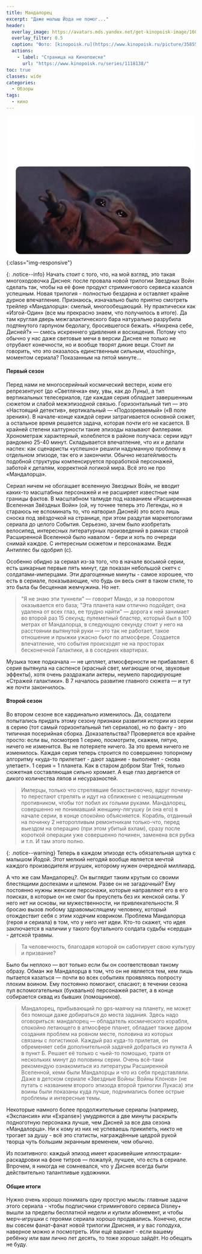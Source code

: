 ```yaml
---
title: Мандалорец
excerpt: "Даже малыш Йода не помог..."
header:
  overlay_image: https://avatars.mds.yandex.net/get-kinopoisk-image/1600647/8860c84d-4832-4f52-9c26-bc489d857de2/orig
  overlay_filter: 0.5
  caption: "Фото: [kinopoisk.ru](https://www.kinopoisk.ru/picture/3585581/#3585581)"
  actions:
    - label: "Страница на Кинопоиске"
      url: "https://www.kinopoisk.ru/series/1118138/"
toc: true
classes: wide
categories:
  - Обзоры
tags:
  - кино
---
```


![Малыш Йода](https://github.com/dgorpinchuk/blog/raw/master/assets/images/baby-yoda.png){:class="img-responsive"}

{: .notice--info}
Начать стоит с того, что, на мой взгляд, это такая многоходовочка Диснея: после провала новой трилогии Звездных Войн сделать так, чтобы на её фоне продукт стримингового сервиса казался успешным. Новая трилогия - полностью бездарна и оставляет крайне дурное впечатление. Признаюсь, изначально было приятно смотреть трейлер «Мандалорца»: смелый, многообещающий. Ну практически как «Изгой-Один» (все мы прекрасно знаем, что получилось в итоге). Да там круглая дверь межгалактического бара натурально разрубила подтянутого гарпуном бедолагу, бросившегося бежать. «Нихрена себе, Дисней?» — смесь искреннего удивления и восхищения. Потому что обычно у нас даже световые мечи в версии Диснея не только не отрубают конечности, но и вообще творят дикие вещи. Стоит ли говорить, что это оказалось единственным сильным, «touching», моментом сериала? Показанным на пятой минуте...

#### Первый сезон

Перед нами не многосерийный космический вестерн, коим его репрезентуют (до «Светлячка» ему, увы, как до Луны), а тип вертикальных телесериалов, где каждая серия обладает завершенным сюжетом и слабой межэпизодной связью. Горизонтальный тип — это «Настоящий детектив», вертикальный — «Подозреваемый» («В поле зрения»). В начале-конце каждой серии затрагивается основной сюжет, а остальное время решается задача, которая почти его не касается. В крайней степени халтурности такие эпизоды называют филлерами. Хронометраж характерный, колеблется в районе получаса: серии идут рандомно 25-40 минут. Складывается впечатление, что их и делали наспех: как сценаристы «успешно» решили надуманную проблему в отдельном эпизоде, так его и закончили. Обычно незатейливость подобной структуры компенсируется проработкой персонажей, заботой к деталям, корректной логикой мира. Всё это не про «Мандалорца».

Сериал ничем не обогащает вселенную Звездных Войн, не вводит каких-то масштабных персонажей и не расширяет известные нам границы фактов. В масштабном талмуде под названием «Расширенная Вселенная Звёздных Войн» (ой, ну точнее теперь это Легенды, но я стараюсь не вспоминать то, что натворил Дисней) это всего лишь сноска под звёздочкой на странице, при этом раздутая маркетологами сериала до целого События. Серьезно, зачем было изобретать велосипед, интересных литературных произведений в рамках старой Расширенной Вселенной было навалом - бери и хоть по очереди снимай каждое. С интересным сюжетом и персонажами. Ведж Антиллес бы одобрил (с).

Особенно обидно за сериал из-за того, что в начале восьмой серии, есть шикарные первые пять минут, где показан небольшой скетч с солдатами-имперцами. Эти драгоценные минуты - самое хорошее, что есть в сериале, показывающие, что будь он весь снят в таком стиле, то это была бы бесценная жемчужина. Но нет.

> "Я не знаю эти туннели" — говорит Мандо, и за поворотом оказывается его база; "Эта планета нам отлично подойдет, она удалена от всех глаз, ее трудно найти" — дорога к ней занимает во второй раз 15 секунд; пулеметный бластер, который был в 100 метрах от Мандалорца, в следующую секунду стоит у него на расстоянии вытянутой руки — это так не работает, такое отношение и прыжки ужасно бьют по атмосфере. Создается впечатление, что события происходят не на просторах бесконечной Галактики, а в соседних квартирах.

Музыка тоже подкачала — не цепляет, атмосферности не прибавляет. 6 серия вытянула на саспенсе (красный свет, мигающие огни, звуковые эффекты), хотя очень раздражали актеры, неумело пародирующие «Стражей галактики». В 7 началось развитие главного сюжета — и тут же почти закончилось.


#### Второй сезон

Во втором сезоне все кардинально изменилось. Да, создатели попытались придать этому сезону признаки развития истории из серии в серию (тот самый горизонтальный тип сериалов), но по факту - это типичная посерийная сборка. Доказательства? Проверяется все крайне просто: если вы, посмотрев 1 серию, посмотрите, скажем, пятую, ничего не изменится. Вы не потеряете ничего. За это время ничего не изменилось. Каждая серия теперь строится по совершенно топорному алгоритму «куда-то прилетает - дают задание - выполняет - снова улетает». 1 серия = 1 планета. Как в старом добром Star Trek, только сюжетная составляющая сильно хромает. А еще глаз дергается от дикого количества ляпов и несуразностей.

> Имперцы, только что стрелявшие безостановочно, вдруг почему-то перестают стрелять и идут на сближение с незащищенным противником, чтобы тот побил их голыми руками. Мандалорец, совершенно не понимавший женщину-лягушку (и она его) в начале серии, в конце спокойно объясняется. Корабль, отданный на починку 2 неторопливым ремонтникам только-что, перед выездом на операцию (при этом убитый вхлам), сразу после короткой операции уже совершенно починен, заменена вся рубка и т.п. И там этого полно.

{: .notice--warning}
Теперь в каждом эпизоде есть обязательная шутка с малышом Йодой. Этот мелкий негодяй вообще является мечтой каждого производителя игрушек, которому нужен очередной миллиард.

А что же сам Мандалорец?. Он выглядит таким крутым со своими блестящими доспехами и шлемом. Разве он не загадочный? Ему постоянно нужны женские персонажи, которые направляют его в его поисках, в которые он не смог бы преуспеть без их женской силы. У него нет ни основы, ни мужественности, ни привлекательности. Я бросаю вызов любому здравомыслящему человеку, который отождествит себя с этим ходячим ковриком. Проблема Мандалорца (героя и сериала) в том, что у него нет идеи. Кто-то скажет, что идея заключается в наличии у такого брутального солдата судьбы «сердца» - детской травмы.

> Та человечность, благодаря которой он саботирует свою культуру и призвание?

Было бы неплохо — вот только если бы он соответствовал такому образу. Обман же Мандалорца в том, что он не является тем, кем лишь пытается казаться — почти во всех событиях проявляясь попросту плохим воином. Ему постоянно помогают, спасают; в течении сезона пул вспомогательных (буквально) персонажей растет, а в конце собирается сквад из бывших (помощников).

> Мандалорец, прибывающий по gps-маячку на планету, не может без помощи даже добираться до места задания. Здесь надо оговориться: мандалорец — обладатель космического корабля, спокойно летающего в атмосфере планет, обладает также даром создания проблем на ровном месте, половина из которых связаны с логистикой. Каждый раз куда-то прилетая, он обременяет себя дополнительной задачей добраться из пункта А в пункт Б. Решает её только с чьей-то помощью, тратя от нескольких минут до половины серии. Очень всё-таки рекомендую ознакомиться из литературы Расширенной Вселенной, кеми были Мандалорцы и что из себя представляли. Даже в детском сериале «Звездные Войны: Войны Клонов» (не путать с названием второго эпизода второй трилогии Лукаса) эти воины были показаны куда лучше, поднимались более острые проблемы и интересные темы.

Некоторые намного более продолжительные сериалы (например, «Экспансия» или «Expanse») умудряются а две минуты раскрыть подноготную персонажа лучше, чем Дисней за все два сезона «Мандалорца». Ни к кому из них не успеваешь прикипеть, никто не трогает за душу - всё это статисты, награждённые щедрой рукой творца чуть большим экранным временем, чем обычно.

Из позитивного: каждый эпизод имеет красивейшие иллюстрации-раскадровки на фоне титров — пожалуй, лучшее, что есть в сериале. Впрочем, я никогда не сомневался, что у Диснея всегда были действительно талантливые художники.

#### Общие итоги
Нужно очень хорошо понимать одну простую мысль: главные задачи этого сериала - чтобы подписчики стримингового сервиса Disney+ вышли за пределы бесплатной недели и купили абонемент, и чтобы мерч-игрушки с героями сериала хорошо продавались. Конечно, если вы совсем фанат-фанат новой трилогии Дриснея, и у вас голодуха, наверное можно и посмотреть. Или ещё вариант - если вашему ребёнку или вам лично лет десять, то тоже хорошо зайдёт. Но обещать не буду.